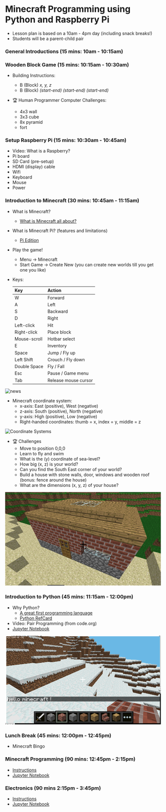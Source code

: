 # Minecraft Programming using Python and Raspberry Pi

- Lesson plan is based on a 10am - 4pm day (including snack breaks!)
- Students will be a parent-child pair

### General Introductions (15 mins: 10am - 10:15am)

### Wooden Block Game (15 mins: 10:15am - 10:30am)

- Building Instructions: 
  - B (Block) *x, y, z*
  - B (Block) *(start-end) (start-end) (start-end)* 

- :trophy: Human Programmer Computer Challenges:
  - 4x3 wall
  - 3x3 cube
  - 8x pyramid
  - fort

### Setup Raspberry Pi (15 mins: 10:30am - 10:45am)
- Video: What is a Raspberry?
- Pi board
- SD Card (pre-setup)
- HDMI (display) cable
- Wifi
- Keyboard
- Mouse
- Power

### Introduction to Minecraft (30 mins: 10:45am - 11:15am)
  - What is Minecraft?
    - [What is Minecraft all about?](http://minemum.com/what-is-minecraft)
  - What is Minecraft Pi? (features and limitations)
    - [Pi Edition](http://minecraft.gamepedia.com/Pi_Edition)
  - Play the game!
    - Menu -> Minecraft
    - Start Game -> Create New (you can create new worlds till you get one you like)
  - Keys:
  
    Key | Action 
    --- | ------
    W	| Forward
    A	| Left 
    S	| Backward 
    D	|	Right
    Left-click | Hit
    Right-click | Place block
    Mouse-scroll | Hotbar select
    E	|	Inventory
    Space	|	Jump / Fly up
    Left Shift | Crouch / Fly down
    Double Space	|	Fly / Fall
    Esc	| Pause / Game menu
    Tab	| Release mouse cursor

![news](https://s-media-cache-ak0.pinimg.com/736x/93/5d/3a/935d3a6502c5ecdfc5e324172eac7a69.jpg)

- Minecraft coordinate system:
  - x-axis: East (positive), West (negative)
  - z-axis: South (positive), North (negative)
  - y-axis: High (positive), Low (negative)
  - Right-handed coordinates: thumb = x, index = y, middle = z
  
![Coordinate Systems](http://viz.aset.psu.edu/gho/sem_notes/3d_fundamentals/gifs/left_right_hand.gif)

  - :trophy: Challenges
    - Move to position 0,0,0
    - Learn to fly and swim
    - What is the (y) coordinate of sea-level?
    - How big (x, z) is your world?
    - Can you find the South East corner of your world?
    - Build a house with stone walls, door, windows and wooden roof (bonus: fence around the house)
    - What are the dimensions (x, y, z) of your house?

![House](screenshots/house.png)

### Introduction to Python (45 mins: 11:15am - 12:00pm)
- Why Python?
  - [A great first programming language](http://readwrite.com/2014/07/08/what-makes-python-easy-to-learn/)
  - [Python RefCard](https://dzone.com/refcardz/core-python)
- Video: Pair Programming (from code.org)
- [Jupyter Notebook](notebook/)

![hello](screenshots/hello_world.png)

### Lunch Break (45 mins: 12:00pm - 12:45pm)
- Minecraft Bingo

### Minecraft Programming (90 mins: 12:45pm - 2:15pm)
- [Instructions](MINECRAFT_PROGRAMMING.md)
- [Jupyter Notebook](notebook/)

### Electronics (90 mins 2:15pm - 3:45pm)
- [Instructions](MINECRAFT_ELECTRONICS.md)
- [Jupyter Notebook](notebook/)
